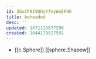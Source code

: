 ```yaml
---
id: 5GxCP8I9QUyYfmyWoEFNK
title: beheaded
desc: ''
updated: 1671115877298
created: 1644179927592
---
```


- [[c.Sphere]] [[sphere.Shapow]]
